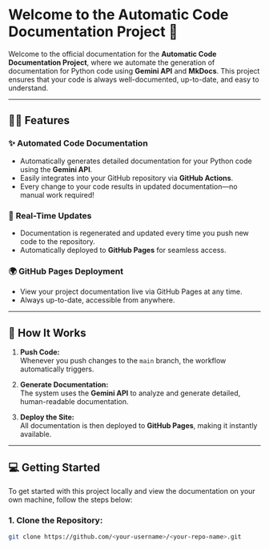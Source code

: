 # Welcome to the **Automatic Code Documentation Project** 🚀

Welcome to the official documentation for the **Automatic Code Documentation Project**, where we automate the generation of documentation for Python code using **Gemini API** and **MkDocs**. This project ensures that your code is always well-documented, up-to-date, and easy to understand.

---

## 🧑‍💻 Features

### ✨ **Automated Code Documentation**
- Automatically generates detailed documentation for your Python code using the **Gemini API**.
- Easily integrates into your GitHub repository via **GitHub Actions**.
- Every change to your code results in updated documentation—no manual work required!

### 🔄 **Real-Time Updates**
- Documentation is regenerated and updated every time you push new code to the repository.
- Automatically deployed to **GitHub Pages** for seamless access.

### 🌍 **GitHub Pages Deployment**
- View your project documentation live via GitHub Pages at any time.
- Always up-to-date, accessible from anywhere.

---

## 🚀 How It Works

1. **Push Code:**  
   Whenever you push changes to the `main` branch, the workflow automatically triggers.

2. **Generate Documentation:**  
   The system uses the **Gemini API** to analyze and generate detailed, human-readable documentation.

3. **Deploy the Site:**  
   All documentation is then deployed to **GitHub Pages**, making it instantly available.

---

## 💻 Getting Started

To get started with this project locally and view the documentation on your own machine, follow the steps below:

### 1. Clone the Repository:
   ```bash
   git clone https://github.com/<your-username>/<your-repo-name>.git
